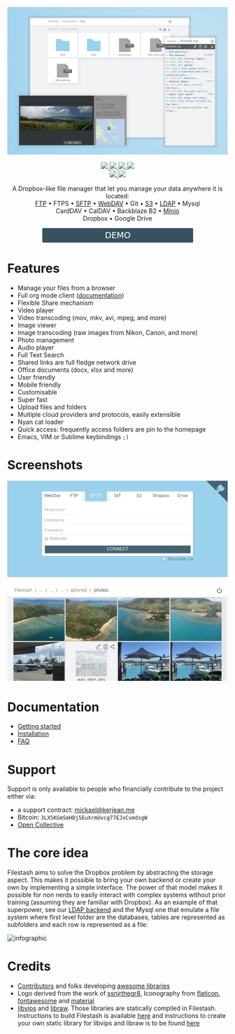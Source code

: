 ![screenshot](https://raw.githubusercontent.com/mickael-kerjean/filestash_images/master/.assets/photo.jpg)

<p align="center">
    <a href="https://github.com/mickael-kerjean/contributors" alt="Contributors">
        <img src="https://img.shields.io/github/contributors/mickael-kerjean/filestash" style="max-width:100%;">
    </a>
    <a href="https://opencollective.com/filestash" alt="Backers on Open Collective">
        <img src="https://img.shields.io/opencollective/backers/filestash" style="max-width:100%;">
    </a>
    <a href="https://opencollective.com/filestash" alt="Sponsors on Open Collective">
        <img src="https://img.shields.io/opencollective/sponsors/filestash" style="max-width:100%;">
    </a>
    <a href="https://hub.docker.com/r/machines/filestash" alt="Docker Hub">
        <img src="https://img.shields.io/docker/pulls/machines/filestash" style="max-width:100%;">
    </a>
    <br>
    <a href="#" alt="Build">
        <img src="https://cloud.drone.io/api/badges/mickael-kerjean/filestash/status.svg" style="max-width:100%;">
    </a>
    <a href="https://kiwiirc.com/nextclient/#irc://irc.freenode.net/#filestash?nick=guest??" alt="Chat on IRC">
        <img src="https://img.shields.io/badge/IRC-%23filestash-brightgreen.svg" style="max-width:100%;">
    </a>
</p>

<p align="center">
    A Dropbox-like file manager that let you manage your data anywhere it is located:<br>
    <a href="https://www.filestash.app/ftp-client.html">FTP</a> • FTPS • <a href="https://www.filestash.app/ssh-file-transfer.html">SFTP</a> • <a href="https://www.filestash.app/webdav-client.html">WebDAV</a> • Git • <a href="https://www.filestash.app/s3-browser.html">S3</a> • <a href="https://www.filestash.app/ldap-browser.html">LDAP</a> • Mysql <br>
       CardDAV • CalDAV • Backblaze B2 • <a href="https://www.filestash.app/s3-browser.html">Minio</a> <br>
               Dropbox • Google Drive
</p>
<p align="center">
    <a href="http://demo.filestash.app">
      <img src="https://raw.githubusercontent.com/mickael-kerjean/filestash_images/master/.assets/button_demo.png" alt="demo button" />
    </a>
</p>

# Features
- Manage your files from a browser
- Full org mode client ([documentation](https://www.filestash.app/2018/05/31/release-note-v0.1/))
- Flexible Share mechanism
- Video player
- Video transcoding (mov, mkv, avi, mpeg, and more)
- Image viewer
- Image transcoding (raw images from Nikon, Canon, and more)
- Photo management
- Audio player
- Full Text Search
- Shared links are full fledge network drive
- Office documents (docx, xlsx and more)
- User friendly
- Mobile friendly
- Customisable
- Super fast
- Upload files and folders
- Multiple cloud providers and protocols, easily extensible
- Nyan cat loader
- Quick access: frequently access folders are pin to the homepage
- Emacs, VIM or Sublime keybindings `;)`

# Screenshots
<p align="center">
    <a href="https://demo.filestash.app">
        <img src="https://raw.githubusercontent.com/mickael-kerjean/filestash_images/master/.assets/navigation.gif" alt="user experience on navigation" />
    </a>
</p>
<p align="center">
    <a href="http://demo.filestash.app">
        <img src="https://raw.githubusercontent.com/mickael-kerjean/filestash_images/master/.assets/photo_management.gif" alt="user experience on medias" />
    </a>
</p>

# Documentation
- [Getting started](https://www.filestash.app/docs/)
- [Installation](https://www.filestash.app/docs/install-and-upgrade/)
- [FAQ](https://www.filestash.app/docs/faq/)

# Support

Support is only available to people who financially contribute to the project either via:
- a support contract: mickael@kerjean.me
- Bitcoin: `3LX5KGmSmHDj5EuXrmUvcg77EJxCxmdsgW`
- [Open Collective](https://opencollective.com/filestash)

# The core idea

Filestash aims to solve the Dropbox problem by abstracting the storage aspect. This makes it possible to bring your own backend or create your own by implementing a simple interface. The power of that model makes it possible for non nerds to easily interact with complex systems without prior training (assuming they are familiar with Dropbox). As an example of that superpower, see our [LDAP backend](https://www.filestash.app/ldap-browser.html) and the Mysql one that emulate a file system where first level folder are the databases, tables are represented as subfolders and each row is represented as a file:

![infographic](https://www.filestash.app/img/illustration/filestash-framework.png)

# Credits
- [Contributors](https://github.com/mickael-kerjean/filestash/graphs/contributors) and folks developing [awesome libraries](https://github.com/mickael-kerjean/filestash/blob/master/go.mod)
- Logo derived from the work of [ssnjrthegr8](https://github.com/ssnjrthegr8), Iconography from [flaticon](https://www.flaticon.com/), [fontawesome](https://fontawesome.com) and [material](https://material.io/icons/)
- [libvips](https://github.com/libvips/libvips) and [libraw](https://github.com/LibRaw/LibRaw). Those libraries are statically compiled in Filestash. Instructions to build Filestash is available [here](https://github.com/mickael-kerjean/filestash/blob/master/.drone.yml) and instructions to create your own static library for libvips and libraw is to be found [here](https://github.com/mickael-kerjean/filestash/tree/master/server/plugin/plg_image_light/deps)
